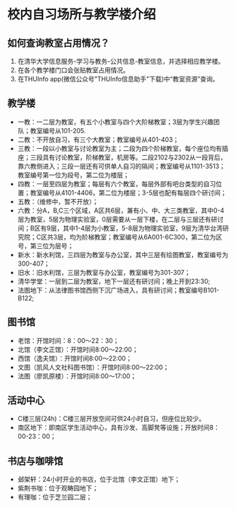 # 校内自习场所与教学楼介绍

## 如何查询教室占用情况？
   1. 在清华大学信息服务-学习与教务-公共信息-教室信息，并选择相应教学楼。
   2. 在各个教学楼门口会张贴教室占用情况。
   3. 在THUInfo app(微信公众号"THUInfo信息助手"下载)中“教室资源”查询。

## 教学楼

* 一教：一二层为教室，有五个小教室与四个大阶梯教室；3层为学生兴趣团队；教室编号从101-205.
* 二教：不开放自习，有三个大教室；教室编号从401-403；
* 三教：一段以小教室与讨论教室为主；二段为四个阶梯教室，每个座位均有插座；三段具有讨论教室，阶梯教室，机房等。二段2102与2302从一段背后，靠六教侧进入；三段一层还有可供单人自习的隔间；教室编号从1101-3513；教室编号第一位为段号，第二位为楼层；
* 四教：一层至四层为教室；每层有六个教室，每层外部有吧台类型的自习位置；教室编号从4101-4406，第二位为楼层；3-5层也配有每层四个研讨间；
* 五教：（维修中，暂不开放）；
* 六教：分A，B,C三个区域，A区共6层，兼有小、中、大三类教室，其中0-4层为教室，5层为物理实验室，0层需要从一层下楼，在二层与三层还有研讨间；B区有9层，其中1-4层为小教室，5-8层为物理实验室，9层为清华台湾研究院；C区共3层，均为阶梯教室；教室编号从6A001-6C300，第二位为区号，第三位为层号；
* 新水：新水利馆，三四层为教室与办公室，其中三层有绘图教室，教室编号为300-407；
* 旧水：旧水利馆，三层为教室与办公室，教室编号为301-307；
* 清华学堂：一层到二层为教室，地下一层还有研讨间；晚上开到23:30;
* 法图地下：从法律图书馆西侧下沉广场进入，具有研讨间；教室编号B101-B122;

## 图书馆
* 老馆：开馆时间：8：00～22：30；
* 北馆（李文正馆）：开馆时间8:00～22:00；
* 西馆（逸夫馆）：开馆时间8:00～22:00；
* 文图（凯风人文社科图书馆）：开馆时间8:00～22:00；
* 法图（廖凯原楼）：开馆时间8:00～17:00；

## 活动中心
* C楼三层(24h)：C楼三层开放空间可供24小时自习，但座位比较少。
* 南区地下：即南区学生活动中心，具有沙发、高脚凳等设施；开放时间8：00-23：00；

## 书店与咖啡馆
* 邺架轩：24小时开业的书店，位于北馆（李文正馆）地下；
* 紫荆书咖：位于观畴园地下；
* 有理咖：位于芝兰园二层；
